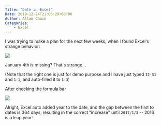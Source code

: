 ```yaml
---
Title: "Date in Excel"
Date: 2019-12-24T21:05:29+08:00
Author: Allan Chain
Categories:
    - Excel
---
```


I was trying to make a plan for the next few weeks, when I found Excel's strange behavior:

![](D:\Desktop\Program\Repo\blog\static\img\Excel_date1.png)

January 4th is missing? That's strange...

(Note that the right one is just for demo purpose and I have just typed `12-31` and `1-1`, and auto-filled it to `1-3`)

After checking the formula bar

![](D:\Desktop\Program\Repo\blog\static\img\Excel_date2.png)

Alright, Excel auto added year to the date, and the gap between the first to dates is 364 days, resulting in the correct "increase" until `2017/1/3` -- 2016 is a leap year!